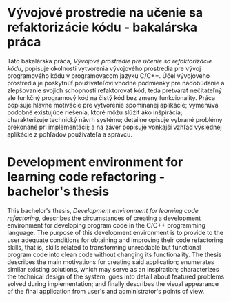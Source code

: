 # Vývojové prostredie na učenie sa refaktorizácie kódu - bakalárska práca
Táto bakalárska práca, _Vývojové prostredie pre učenie sa refaktorizácie kódu_, popisuje okolnosti vytvorenia vývojového prostredia pre vývoj programového kódu v programovacom jazyku C/C++. Účel vývojového prostredia je poskytnúť používateľovi vhodné podmienky pre nadobúdanie a zlepšovanie svojich schopností refaktorovať kód, teda pretvárať nečitateľný ale funkčný programový kód na čistý kód bez zmeny funkcionality. Práca popisuje hlavné motivácie pre vytvorenie spomínanej aplikácie; vymenúva podobné existujúce riešenia, ktoré môžu slúžiť ako inšpirácia; charakterizuje technický návrh systému; detailne opisuje vybrané problémy prekonané pri implementácii; a na záver popisuje vonkajší vzhľad výslednej aplikácie z pohľadov používateľa a správcu.

# Development environment for learning code refactoring - bachelor's thesis
This bachelor's thesis, _Development environment for learning code refactoring_, describes the circumstances of creating a development environment for developing program code in the C/C++ programming language. The purpose of this development environment is to provide to the user adequate conditions for obtaining and improving their code refactoring skills, that is, skills related to transforming unreadable but functional program code into clean code without changing its functionality. The thesis describes the main motivations for creating said application; enumerates similar existing solutions, which may serve as an inspiration; characterizes the technical design of the system; goes into detail about featured problems solved during implementation; and finally describes the visual appearance of the final application from user's and administrator's points of view.
